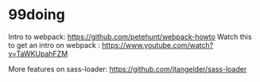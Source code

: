 # 99doing

Intro to webpack:
https://github.com/petehunt/webpack-howto
Watch this to get an intro on webpack :
https://www.youtube.com/watch?v=TaWKUpahFZM

More features on sass-loader:
https://github.com/jtangelder/sass-loader